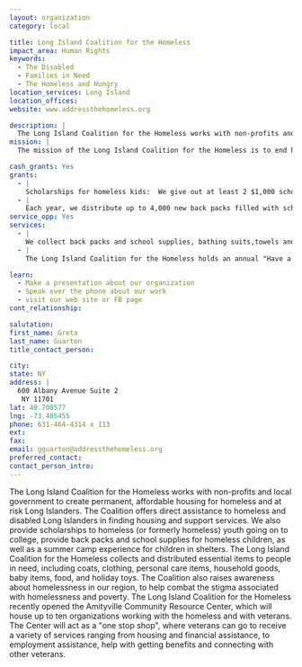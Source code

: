 ```yaml
---
layout: organization
category: local

title: Long Island Coalition for the Homeless
impact_area: Human Rights
keywords: 
  - The Disabled
  - Families in Need
  - The Homeless and Hungry
location_services: Long Island
location_offices: 
website: www.addressthehomeless.org

description: |
  The Long Island Coalition for the Homeless works with non-profits and local government to create permanent, affordable housing for homeless and at risk Long Islanders.  The Coalition offers direct assistance to homeless and disabled Long Islanders in finding housing and support services. We also provide scholarships to homeless (or formerly homeless) youth going on to college, provide back packs and school supplies for homeless children, as well as a summer camp experience for children in shelters.  The Long Island Coalition for the Homeless collects and distributed essential items to people in need, including coats, clothing, personal care items, household goods, baby items, food, and holiday toys.  The Coalition also raises awareness about homelessness in our region, to help combat the stigma associated with homelessness and poverty.  The Long Island Coalition for the Homeless recently opened the Amityville Community Resource Center, which will house up to ten organizations working with the homeless and with veterans.  The Center will act as a "one stop shop", where veterans can go to receive a variety of services ranging from housing and financial assistance, to employment assistance, help with getting benefits and connecting with other veterans.
mission: |
  The mission of the Long Island Coalition for the Homeless is to end homelessness in our region, and to alleviate the issues related to homelessness and poverty for all Long Islanders.

cash_grants: Yes
grants: 
  - |
    Scholarships for homeless kids:  We give out at least 2 $1,000 scholarships each year to children going on to college or trade school.  Any amount raised will be put toward the scholarships.  If we raise more than $2,000 toward scholarships in any year, we give out more than 2 scholarships.
  - |
    Each year, we distribute up to 4,000 new back packs filled with school supplies to children in need.  In addition, we take up to 450 children from shelters to the Back Pack Pirates Summer Festival, a pirate-themed summer camp experience, filled with recreational and educational activities.  Each child receives breakfast and lunch,new bathing suit and towel,  clothing for school and new back packs with school supplies.  We also provide shoes/sneakers, and other items based upon need and availability.  $30 pays for a new, filled back pack.  $100 pays for a child to attend the Back Pack Pirates Summer Festival and all of the items included above.
service_opp: Yes
services: 
  - |
    We collect back packs and school supplies, bathing suits,towels and clothing, as described above, from April to August each year.  We host "sort and pack" events to put everything together.  During the school year, we host drives for non-perishable foods, personal care items, winter coats and clothing.  Folks in the community are provided with information, fliers and assistance in conducting drives.
  - |
    The Long Island Coalition for the Homeless holds an annual "Have a Heart for the Homeless" Candlelight Vigil each year.  The event takes place in April, with groups in the community holding various drives to help us collect new clothes, food, personal care items, cleaning supplies, baby items and essential household items which are then distributed at the event.  We are always looking for volunteers to help hold drives to collect these items, and to distribute the items during the Vigil.

learn: 
  - Make a presentation about our organization
  - Speak over the phone about our work
  - visit our web site or FB page
cont_relationship: 

salutation: 
first_name: Greta
last_name: Guarton
title_contact_person: 

city: 
state: NY
address: |
  600 Albany Avenue Suite 2  
   NY 11701
lat: 40.708577
lng: -73.405455
phone: 631-464-4314 x 113
ext: 
fax: 
email: gguarton@addressthehomeless.org
preferred_contact: 
contact_person_intro: 
---
```

The Long Island Coalition for the Homeless works with non-profits and local government to create permanent, affordable housing for homeless and at risk Long Islanders.  The Coalition offers direct assistance to homeless and disabled Long Islanders in finding housing and support services. We also provide scholarships to homeless (or formerly homeless) youth going on to college, provide back packs and school supplies for homeless children, as well as a summer camp experience for children in shelters.  The Long Island Coalition for the Homeless collects and distributed essential items to people in need, including coats, clothing, personal care items, household goods, baby items, food, and holiday toys.  The Coalition also raises awareness about homelessness in our region, to help combat the stigma associated with homelessness and poverty.  The Long Island Coalition for the Homeless recently opened the Amityville Community Resource Center, which will house up to ten organizations working with the homeless and with veterans.  The Center will act as a "one stop shop", where veterans can go to receive a variety of services ranging from housing and financial assistance, to employment assistance, help with getting benefits and connecting with other veterans.
